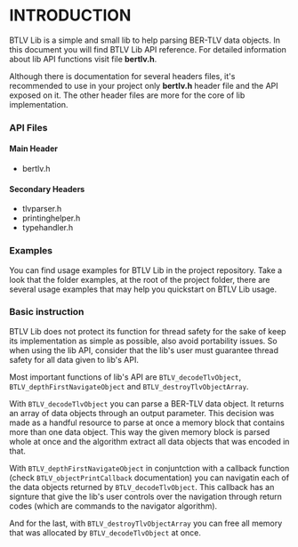 # INTRODUCTION

BTLV Lib is a simple and small lib to help parsing BER-TLV data objects. In this document you will find BTLV Lib API reference. For detailed information about lib API functions visit file **bertlv.h**.

Although there is documentation for several headers files, it's recommended to use in your project only **bertlv.h** header file and the API exposed on it. The other header files are more for the core of lib implementation.

### API Files

#### Main Header

* bertlv.h

#### Secondary Headers

* tlvparser.h
* printinghelper.h
* typehandler.h

### Examples

You can find usage examples for BTLV Lib in the project repository. Take a look that the folder examples, at the root of the project folder, there are several usage examples that may help you quickstart on BTLV Lib usage.

### Basic instruction

BTLV Lib does not protect its function for thread safety for the sake of keep its implementation as simple as possible, also avoid portability issues. So when using the lib API, consider that the lib's user must guarantee thread safety for all data given to lib's API.

Most important functions of lib's API are `BTLV_decodeTlvObject`, `BTLV_depthFirstNavigateObject` and `BTLV_destroyTlvObjectArray`.

With `BTLV_decodeTlvObject` you can parse a BER-TLV data object. It returns an array of data objects through an output parameter. This decision was made as a handful resource to parse at once a memory block that contains more than one data object. This way the given memory block is parsed whole at once and the algorithm extract all data objects that was encoded in that.

With `BTLV_depthFirstNavigateObject` in conjuntction with a callback function (check `BTLV_objectPrintCallback` documentation) you can navigatin each of the data objects returned by `BTLV_decodeTlvObject`. This callback has an signture that give the lib's user controls over the navigation through return codes (which are commands to the navigator algorithm).

And for the last, with `BTLV_destroyTlvObjectArray` you can free all memory that was allocated by `BTLV_decodeTlvObject` at once.